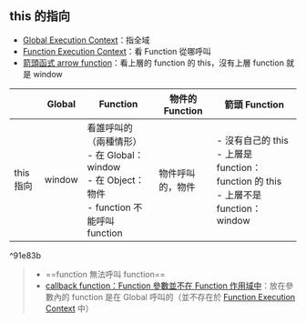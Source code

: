 ## this 的指向
- [Global Execution Context](Global%20Execution%20Context.md)：指全域
- [Function Execution Context](Function%20Execution%20Context.md)：看 Function 從哪呼叫
- [箭頭函式 arrow function](箭頭函式%20arrow%20function.md)：看上層的 function 的 this，沒有上層 function 就是 window

|           |Global| Function | 物件的 Function |箭頭 Function|
| --------- | ---- |-| ---------- |-|
| this 指向 | window |看誰呼叫的（兩種情形）<br>- 在 Global：window<br>- 在 Object：物件<br>- function 不能呼叫 function| 物件呼叫的，物件       |- 沒有自己的 this<br>- 上層是 function： function 的 this<br>- 上層不是 function：window|

^91e83b

> - ==function 無法呼叫 function==
> - [callback function：Function 參數並不在 Function 作用域中](callback%20function：Function%20參數並不在%20Function%20作用域中.md)：放在參數內的 function 是在 Global 呼叫的（並不存在於 [Function Execution Context](Function%20Execution%20Context.md) 中）
